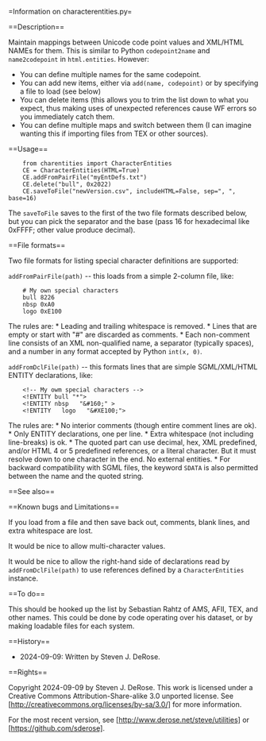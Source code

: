 =Information on characterentities.py=

==Description==

Maintain mappings between Unicode code point values and XML/HTML NAMEs
for them. This is similar to Python
`codepoint2name` and `name2codepoint` in `html.entities`. However:

* You can define multiple names for the same codepoint.
* You can add new items, either via `add(name, codepoint)` or by
specifying a file to load (see below)
* You can delete items (this allows you to trim the list down to what
you expect, thus making uses of unexpected references cause WF errors
so you immediately catch them.
* You can define multiple maps and switch between them (I can imagine wanting
this if importing files from TEX or other sources).


==Usage==

```
    from charentities import CharacterEntities
    CE = CharacterEntities(HTML=True)
    CE.addFromPairFile("myEntDefs.txt")
    CE.delete("bull", 0x2022)
    CE.saveToFile("newVersion.csv", includeHTML=False, sep=", ", base=16)
```

The `saveToFile` saves to the first of the two file formats described
below, but you can pick the separator and the base (pass 16 for
hexadecimal like 0xFFFF; other value produce decimal).


==File formats==

Two file formats for listing special character definitions are supported:

`addFromPairFile(path)` -- this loads from a simple 2-column file, like:

```
    # My own special characters
    bull 8226
    nbsp 0xA0
    logo 0xE100
```

The rules are:
    * Leading and trailing whitespace is removed.
    * Lines that are empty or start with "#" are discarded as comments.
    * Each non-comment line consists of an XML non-qualified name, a separator
(typically spaces), and a number in any format accepted by Python `int(x, 0)`.

`addFromDclFile(path)` -- this formats lines that are simple SGML/XML/HTML
ENTITY declarations, like:

```
    <!-- My owm special characters -->
    <!ENTITY bull "*">
    <!ENTITY nbsp   "&#160;" >
    <!ENTITY   logo   "&#XE100;">
```

The rules are:
    * No interior comments (though entire comment lines are ok).
    * Only ENTITY declarations, one per line.
    * Extra whitespace (not including line-breaks) is ok.
    * The quoted part can use decimal, hex, XML predefined, and/or
    HTML 4 or 5 predefined references, or a literal character. But it must
resolve down to one character in the end. No external entities.
    * For backward compatibility with SGML files, the keyword `SDATA` is
also permitted between the name and the quoted string.


==See also==


==Known bugs and Limitations==

If you load from a file and then save back out, comments, blank lines,
and extra whitespace are lost.

It would be nice to allow multi-character values.

It would be nice to allow the right-hand side of declarations read by
`addFromDclFile(path)` to use references defined by a `CharacterEntities`
instance.


==To do==

This should be hooked up the list by Sebastian Rahtz of AMS, AFII, TEX,
and other names. This could be done by code operating over his dataset, or by
making loadable files for each system.


==History==

* 2024-09-09: Written by Steven J. DeRose.


==Rights==

Copyright 2024-09-09 by Steven J. DeRose. This work is licensed under a
Creative Commons Attribution-Share-alike 3.0 unported license.
See [http://creativecommons.org/licenses/by-sa/3.0/] for more information.

For the most recent version, see [http://www.derose.net/steve/utilities]
or [https://github.com/sderose].
